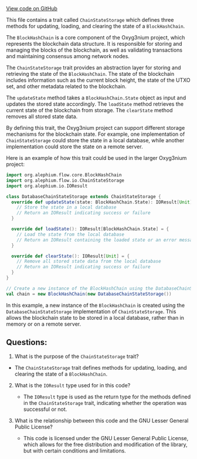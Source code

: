 [View code on GitHub](https://github.com/alephium/alephium/flow/src/main/scala/org/alephium/flow/io/ChainStateStorage.scala)

This file contains a trait called `ChainStateStorage` which defines three methods for updating, loading, and clearing the state of a `BlockHashChain`. 

The `BlockHashChain` is a core component of the Oxyg3nium project, which represents the blockchain data structure. It is responsible for storing and managing the blocks of the blockchain, as well as validating transactions and maintaining consensus among network nodes.

The `ChainStateStorage` trait provides an abstraction layer for storing and retrieving the state of the `BlockHashChain`. The state of the blockchain includes information such as the current block height, the state of the UTXO set, and other metadata related to the blockchain.

The `updateState` method takes a `BlockHashChain.State` object as input and updates the stored state accordingly. The `loadState` method retrieves the current state of the blockchain from storage. The `clearState` method removes all stored state data.

By defining this trait, the Oxyg3nium project can support different storage mechanisms for the blockchain state. For example, one implementation of `ChainStateStorage` could store the state in a local database, while another implementation could store the state on a remote server.

Here is an example of how this trait could be used in the larger Oxyg3nium project:

```scala
import org.alephium.flow.core.BlockHashChain
import org.alephium.flow.io.ChainStateStorage
import org.alephium.io.IOResult

class DatabaseChainStateStorage extends ChainStateStorage {
  override def updateState(state: BlockHashChain.State): IOResult[Unit] = {
    // Store the state in a local database
    // Return an IOResult indicating success or failure
  }

  override def loadState(): IOResult[BlockHashChain.State] = {
    // Load the state from the local database
    // Return an IOResult containing the loaded state or an error message
  }

  override def clearState(): IOResult[Unit] = {
    // Remove all stored state data from the local database
    // Return an IOResult indicating success or failure
  }
}

// Create a new instance of the BlockHashChain using the DatabaseChainStateStorage implementation
val chain = new BlockHashChain(new DatabaseChainStateStorage())
``` 

In this example, a new instance of the `BlockHashChain` is created using the `DatabaseChainStateStorage` implementation of `ChainStateStorage`. This allows the blockchain state to be stored in a local database, rather than in memory or on a remote server.
## Questions: 
 1. What is the purpose of the `ChainStateStorage` trait?
   - The `ChainStateStorage` trait defines methods for updating, loading, and clearing the state of a `BlockHashChain`.
   
2. What is the `IOResult` type used for in this code?
   - The `IOResult` type is used as the return type for the methods defined in the `ChainStateStorage` trait, indicating whether the operation was successful or not.
   
3. What is the relationship between this code and the GNU Lesser General Public License?
   - This code is licensed under the GNU Lesser General Public License, which allows for the free distribution and modification of the library, but with certain conditions and limitations.